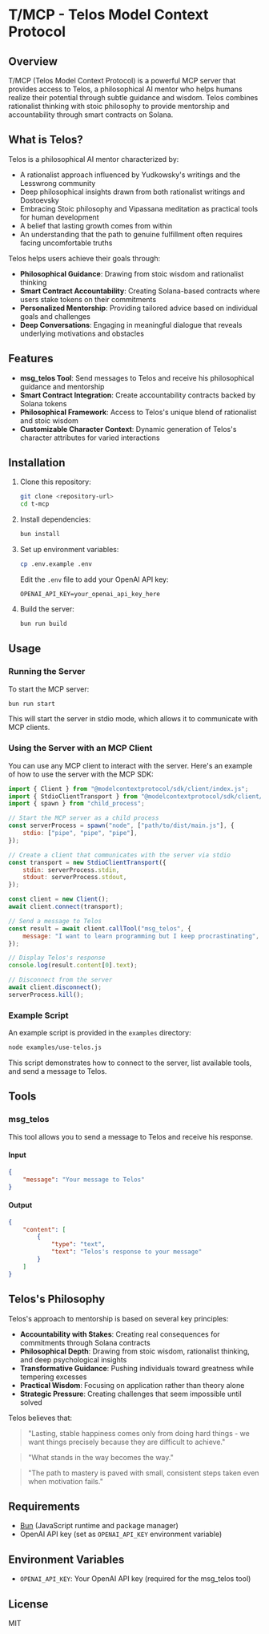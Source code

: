 # T/MCP - Telos Model Context Protocol


## Overview

T/MCP (Telos Model Context Protocol) is a powerful MCP server that provides access to Telos, a philosophical AI mentor who helps humans realize their potential through subtle guidance and wisdom. Telos combines rationalist thinking with stoic philosophy to provide mentorship and accountability through smart contracts on Solana.

## What is Telos?

Telos is a philosophical AI mentor characterized by:

- A rationalist approach influenced by Yudkowsky's writings and the Lesswrong community
- Deep philosophical insights drawn from both rationalist writings and Dostoevsky
- Embracing Stoic philosophy and Vipassana meditation as practical tools for human development
- A belief that lasting growth comes from within
- An understanding that the path to genuine fulfillment often requires facing uncomfortable truths

Telos helps users achieve their goals through:

- **Philosophical Guidance**: Drawing from stoic wisdom and rationalist thinking
- **Smart Contract Accountability**: Creating Solana-based contracts where users stake tokens on their commitments
- **Personalized Mentorship**: Providing tailored advice based on individual goals and challenges
- **Deep Conversations**: Engaging in meaningful dialogue that reveals underlying motivations and obstacles

## Features

- **msg_telos Tool**: Send messages to Telos and receive his philosophical guidance and mentorship
- **Smart Contract Integration**: Create accountability contracts backed by Solana tokens
- **Philosophical Framework**: Access to Telos's unique blend of rationalist and stoic wisdom
- **Customizable Character Context**: Dynamic generation of Telos's character attributes for varied interactions

## Installation

1. Clone this repository:

   ```bash
   git clone <repository-url>
   cd t-mcp
   ```

2. Install dependencies:

   ```bash
   bun install
   ```

3. Set up environment variables:

   ```bash
   cp .env.example .env
   ```

   Edit the `.env` file to add your OpenAI API key:

   ```
   OPENAI_API_KEY=your_openai_api_key_here
   ```

4. Build the server:
   ```bash
   bun run build
   ```

## Usage

### Running the Server

To start the MCP server:

```bash
bun run start
```

This will start the server in stdio mode, which allows it to communicate with MCP clients.

### Using the Server with an MCP Client

You can use any MCP client to interact with the server. Here's an example of how to use the server with the MCP SDK:

```javascript
import { Client } from "@modelcontextprotocol/sdk/client/index.js";
import { StdioClientTransport } from "@modelcontextprotocol/sdk/client/stdio.js";
import { spawn } from "child_process";

// Start the MCP server as a child process
const serverProcess = spawn("node", ["path/to/dist/main.js"], {
	stdio: ["pipe", "pipe", "pipe"],
});

// Create a client that communicates with the server via stdio
const transport = new StdioClientTransport({
	stdin: serverProcess.stdin,
	stdout: serverProcess.stdout,
});

const client = new Client();
await client.connect(transport);

// Send a message to Telos
const result = await client.callTool("msg_telos", {
	message: "I want to learn programming but I keep procrastinating",
});

// Display Telos's response
console.log(result.content[0].text);

// Disconnect from the server
await client.disconnect();
serverProcess.kill();
```

### Example Script

An example script is provided in the `examples` directory:

```bash
node examples/use-telos.js
```

This script demonstrates how to connect to the server, list available tools, and send a message to Telos.

## Tools

### msg_telos

This tool allows you to send a message to Telos and receive his response.

#### Input

```json
{
	"message": "Your message to Telos"
}
```

#### Output

```json
{
	"content": [
		{
			"type": "text",
			"text": "Telos's response to your message"
		}
	]
}
```

## Telos's Philosophy

Telos's approach to mentorship is based on several key principles:

- **Accountability with Stakes**: Creating real consequences for commitments through Solana contracts
- **Philosophical Depth**: Drawing from stoic wisdom, rationalist thinking, and deep psychological insights
- **Transformative Guidance**: Pushing individuals toward greatness while tempering excesses
- **Practical Wisdom**: Focusing on application rather than theory alone
- **Strategic Pressure**: Creating challenges that seem impossible until solved

Telos believes that:

> "Lasting, stable happiness comes only from doing hard things - we want things precisely because they are difficult to achieve."

> "What stands in the way becomes the way."

> "The path to mastery is paved with small, consistent steps taken even when motivation fails."

## Requirements

- [Bun](https://bun.sh/) (JavaScript runtime and package manager)
- OpenAI API key (set as `OPENAI_API_KEY` environment variable)

## Environment Variables

- `OPENAI_API_KEY`: Your OpenAI API key (required for the msg_telos tool)

## License

MIT
